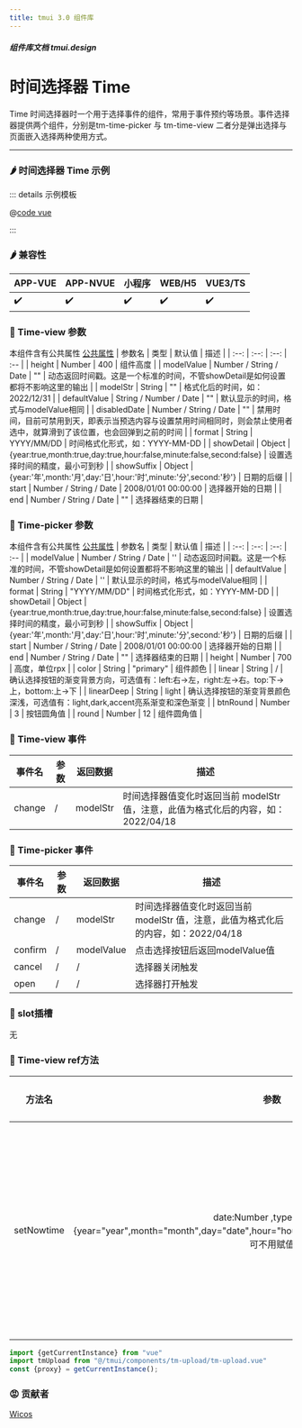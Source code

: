 ```yaml
---
title: tmui 3.0 组件库
---
```


<dirtoc></dirtoc>

##### 组件库文档 tmui.design

# 时间选择器 Time
Time 时间选择器时一个用于选择事件的组件，常用于事件预约等场景。事件选择器提供两个组件，分别是tm-time-picker 与 tm-time-view 二者分是弹出选择与页面嵌入选择两种使用方式。

---

### :hot_pepper: 时间选择器 Time 示例

<webview url="https://tmui.design/h5/#/pages/form/time"></webview>

::: details 示例模板

@[code vue](pages/form/time.nvue)

:::

### :hot_pepper: 兼容性

| APP-VUE | APP-NVUE | 小程序 | WEB/H5 | VUE3/TS |
| --- | --- | --- | --- | --- |
| :heavy_check_mark: | :heavy_check_mark: | :heavy_check_mark: | :heavy_check_mark: | :heavy_check_mark: |

### :seedling: Time-view 参数

本组件含有公共属性 [公共属性](/doc/spec/组件公共样式.md)
| 参数名 | 类型 | 默认值 | 描述 |
| :--: | :--: | :--: | :-- |
| height | Number | 400 | 组件高度 |
| modelValue | Number / String / Date | "" | 动态返回时间戳。这是一个标准的时间，不管showDetail是如何设置都将不影响这里的输出 |
| modelStr | String | "" | 格式化后的时间，如：2022/12/31 |
| defaultValue | String / Number / Date | "" | 默认显示的时间，格式与modelValue相同 |
| disabledDate | Number / String / Date | "" | 禁用时间，目前可禁用到天，即表示当预选内容与设置禁用时间相同时，则会禁止使用者选中，就算滑到了该位置，也会回弹到之前的时间 |
| format | String | YYYY/MM/DD | 时间格式化形式，如：YYYY-MM-DD |
| showDetail | Object | {year:true,month:true,day:true,hour:false,minute:false,second:false} | 设置选择时间的精度，最小可到秒 |
| showSuffix | Object | {year:'年',month:'月',day:'日',hour:'时',minute:'分',second:'秒'} | 日期的后缀 |
| start | Number / String / Date | 2008/01/01 00:00:00 | 选择器开始的日期 |
| end | Number / String / Date | "" | 选择器结束的日期 |

### :seedling: Time-picker 参数
本组件含有公共属性 [公共属性](/doc/spec/组件公共样式.md)
| 参数名 | 类型 | 默认值 | 描述 |
| :--: | :--: | :--: | :-- |
| modelValue | Number / String / Date | '' | 动态返回时间戳。这是一个标准的时间，不管showDetail是如何设置都将不影响这里的输出 |
| defaultValue | Number / String / Date | '' | 默认显示的时间，格式与modelValue相同 |
| format | String | "YYYY/MM/DD" | 时间格式化形式，如：YYYY-MM-DD |
| showDetail | Object | {year:true,month:true,day:true,hour:false,minute:false,second:false} | 设置选择时间的精度，最小可到秒 |
| showSuffix | Object | {year:'年',month:'月',day:'日',hour:'时',minute:'分',second:'秒'} | 日期的后缀 |
| start | Number / String / Date | 2008/01/01 00:00:00 | 选择器开始的日期 |
| end | Number / String / Date | "" | 选择器结束的日期 |
| height | Number | 700 | 高度，单位rpx |
| color | String | "primary" | 组件颜色 |
| linear | String | / | 确认选择按钮的渐变背景方向，可选值有：left:右->左，right:左->右。top:下->上，bottom:上->下 | 
| linearDeep | String | light | 确认选择按钮的渐变背景颜色深浅，可选值有：light,dark,accent亮系渐变和深色渐变 |
| btnRound | Number | 3 | 按钮圆角值 |
| round | Number | 12 | 组件圆角值 |

### :rose: Time-view 事件

| 事件名 | 参数 | 返回数据 | 描述 |
| --- | --- | --- | --- |
| change | / | modelStr | 时间选择器值变化时返回当前 modelStr 值，注意，此值为格式化后的内容，如：2022/04/18 |

### :rose: Time-picker 事件

| 事件名 | 参数 | 返回数据 | 描述 |
| --- | --- | --- | --- |
| change | / | modelStr | 时间选择器值变化时返回当前 modelStr 值，注意，此值为格式化后的内容，如：2022/04/18 |
| confirm | / | modelValue | 点击选择按钮后返回modelValue值 |
| cancel | / | / | 选择器关闭触发 |
| open | / | / | 选择器打开触发 |
### :corn: slot插槽

无

### :green_salad: Time-view ref方法

| 方法名 | 参数 | 返回值 | 描述 |
| :--: | :--: | :--: | :-- |
| setNowtime | date:Number ,type:默认值为{year="year",month="month",day="date",hour="hour",minute="minute",second="second"}，可不用赋值 | 通过ref修改目标时间选择器的当前值 |

```ts
import {getCurrentInstance} from "vue"
import tmUpload from "@/tmui/components/tm-upload/tm-upload.vue"
const {proxy} = getCurrentInstance();


```

### :rage: 贡献者

[Wicos](http://wicos.me)